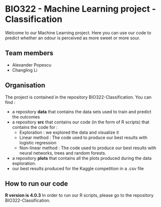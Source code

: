 # BIO322 - Machine Learning project - Classification
Welcome to our Machine Learning project. Here you can use our code to predict whether an odour is perceived as more sweet or more sour.

## Team members 
* Alexander Popescu
* Changling Li

## Organisation
The project is contained in the repository BIO322-Classification. You can find :
* a repository **data** that contains the data sets used to train and predict the outcomes
* a repository **src** that contains our code (in the form of R scripts) that contains the code for :
  * Exploration : we explored the data and visualize it
  * Linear method : The code used to produce our best results with logistic regression
  * Non-linear method : The code used to produce our best results with neural networks, trees and random forests.
* a repository **plots** that contains all the plots produced during the data exploration.
* our best results produced for the Kaggle competition in a .csv file 

## How to run our code
**R version is 4.0.3**
In order to run our R scripts, please go to the repository BIO322-Classification.

